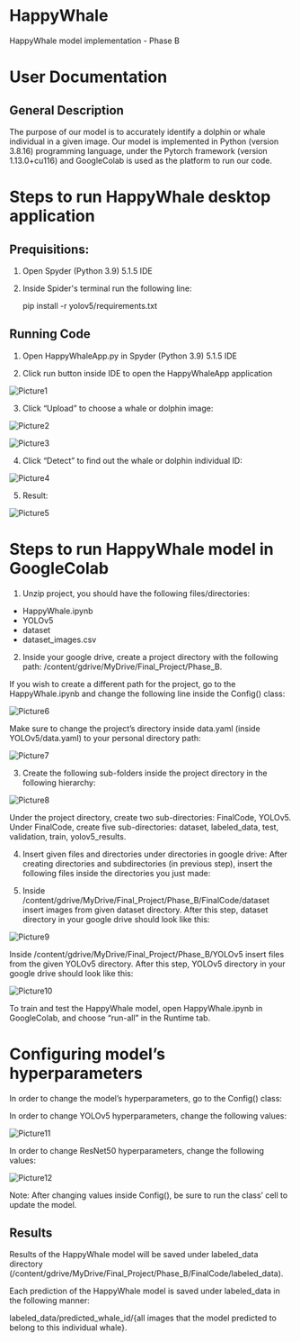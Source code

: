 # HappyWhale

HappyWhale model implementation - Phase B

# User Documentation

## General Description

The purpose of our model is to accurately identify a dolphin or whale individual in a given image. 
Our model is implemented in Python (version 3.8.16) programming language, under the Pytorch framework (version 1.13.0+cu116) and GoogleColab is used as the platform to run our code.

# Steps to run HappyWhale desktop application

## Prequisitions:

1. Open Spyder (Python 3.9) 5.1.5 IDE

2. Inside Spider's terminal run the following line:

    pip install -r yolov5/requirements.txt

## Running Code
1. Open HappyWhaleApp.py in Spyder (Python 3.9) 5.1.5 IDE

2. Click run button inside IDE to open the HappyWhaleApp application

![Picture1](https://user-images.githubusercontent.com/81107065/213869369-d9b8caf8-15f9-4dc2-b18e-43928f878688.png)

3. Click “Upload” to choose a whale or dolphin image:

![Picture2](https://user-images.githubusercontent.com/81107065/213869546-a505f856-1043-445c-8234-fd8274e6cb84.png)

![Picture3](https://user-images.githubusercontent.com/81107065/213869547-28c4148d-ee8d-4f71-9bd7-2a2fb54d9e83.png)

4. Click “Detect” to find out the whale or dolphin individual ID:

![Picture4](https://user-images.githubusercontent.com/81107065/213869548-d3aadca7-5c82-42a1-a8d2-c3c90167e955.png)

5. Result:

![Picture5](https://user-images.githubusercontent.com/81107065/213869549-f8073cde-b7ab-4c95-b0a6-6b0acf9662c5.png)

# Steps to run HappyWhale model in GoogleColab

1. Unzip project, you should have the following files/directories:
 - HappyWhale.ipynb
 - YOLOv5
 - dataset
 - dataset_images.csv

2. Inside your google drive, create a project directory with the following path: /content/gdrive/MyDrive/Final_Project/Phase_B.


If you wish to create a different path for the project, go to the HappyWhale.ipynb and change the following line inside the Config() class:

![Picture6](https://user-images.githubusercontent.com/81107065/213869531-c5ab8be9-8109-48e6-8c68-ce0fab8ddab6.png)


Make sure to change the project’s directory inside data.yaml (inside YOLOv5/data.yaml) to your personal directory path:

![Picture7](https://user-images.githubusercontent.com/81107065/213869535-b2da4818-e4cf-4c74-b66d-7b726982b2ca.png)

3. Create the following sub-folders inside the project directory in the following hierarchy:

![Picture8](https://user-images.githubusercontent.com/81107065/213869536-85bae9bc-6571-4dd2-b487-b188a4086e21.png)

Under the project directory, create two sub-directories: FinalCode, YOLOv5.
Under FinalCode, create five sub-directories: dataset, labeled_data, test, validation, train, yolov5_results.

4. Insert given files and directories under directories in google drive:
After creating directories and subdirectories (in previous step), insert the following files inside the directories you just made:

5. Inside
/content/gdrive/MyDrive/Final_Project/Phase_B/FinalCode/dataset insert images from given dataset directory. After this step, dataset directory in your google drive should look like this:

![Picture9](https://user-images.githubusercontent.com/81107065/213869538-c6c34e99-d894-4b54-9921-8f4defe8d352.png)

Inside /content/gdrive/MyDrive/Final_Project/Phase_B/YOLOv5 
insert files from the given YOLOv5 directory. After this step, YOLOv5 directory in your google drive should look like this:

![Picture10](https://user-images.githubusercontent.com/81107065/213869539-40ab5a08-3192-44c2-85ac-2da35d1cd4a8.png)

To train and test the HappyWhale model, open HappyWhale.ipynb in GoogleColab, and choose “run-all” in the Runtime tab.


# Configuring model’s hyperparameters

In order to change the model’s hyperparameters, go to the Config() class:

In order to change YOLOv5 hyperparameters, change the following values:

![Picture11](https://user-images.githubusercontent.com/81107065/213869542-96d77493-da14-4d10-8fb7-6c7064890e73.png)

In order to change ResNet50 hyperparameters, change the following values:

![Picture12](https://user-images.githubusercontent.com/81107065/213869544-7e099279-2238-4f56-837f-399e328300c7.png)


Note: After changing values inside Config(), be sure to run the class’ cell to update the model.


## Results

Results of the HappyWhale model will be saved under labeled_data directory (/content/gdrive/MyDrive/Final_Project/Phase_B/FinalCode/labeled_data). 

Each prediction of the HappyWhale model is saved under labeled_data in the following manner:

labeled_data/predicted_whale_id/{all images that the model predicted to belong to this individual whale}.
